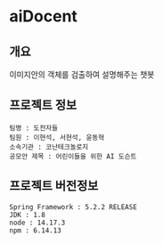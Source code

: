 # aiDocent

## 개요
이미지안의 객체를 검출하여 설명해주는 챗봇 

## 프로젝트 정보
    팀명 : 도전자들   
    팀원 : 이현석, 서현석, 윤동혁   
    소속기관 : 코난테크놀로지   
    공모안 제목 : 어린이들을 위한 AI 도슨트

## 프로젝트 버전정보
    Spring Framework : 5.2.2 RELEASE
    JDK : 1.8
    node : 14.17.3
    npm : 6.14.13
